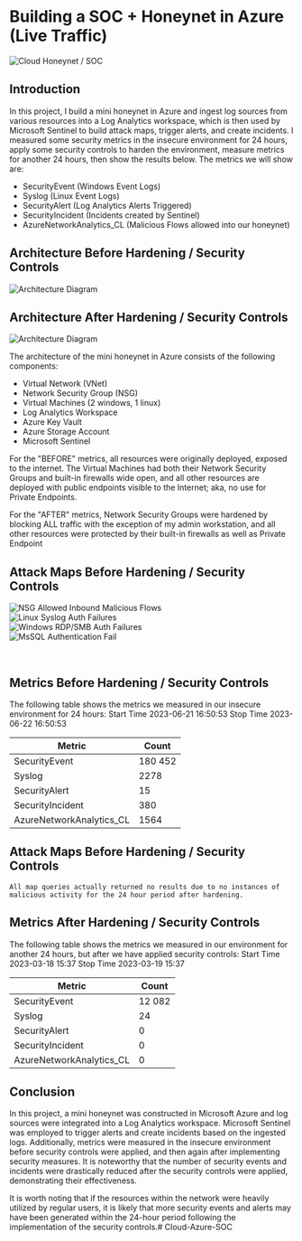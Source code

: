 # Building a SOC + Honeynet in Azure (Live Traffic)
![Cloud Honeynet / SOC](https://github.com/LeeVenter/Cloud-Azure-SOC/assets/128151666/882558be-8648-46c2-b5bb-d215cade1a77)

## Introduction

In this project, I build a mini honeynet in Azure and ingest log sources from various resources into a Log Analytics workspace, which is then used by Microsoft Sentinel to build attack maps, trigger alerts, and create incidents. I measured some security metrics in the insecure environment for 24 hours, apply some security controls to harden the environment, measure metrics for another 24 hours, then show the results below. The metrics we will show are:

- SecurityEvent (Windows Event Logs)
- Syslog (Linux Event Logs)
- SecurityAlert (Log Analytics Alerts Triggered)
- SecurityIncident (Incidents created by Sentinel)
- AzureNetworkAnalytics_CL (Malicious Flows allowed into our honeynet)

## Architecture Before Hardening / Security Controls
![Architecture Diagram](https://github.com/LeeVenter/Cloud-Azure-SOC/assets/128151666/3b9d48be-0fa5-4e68-832c-5322990d5ad9)

## Architecture After Hardening / Security Controls
![Architecture Diagram](https://github.com/LeeVenter/Cloud-Azure-SOC/assets/128151666/833318e4-d3d0-464b-8549-1917b879acc3)

The architecture of the mini honeynet in Azure consists of the following components:

- Virtual Network (VNet)
- Network Security Group (NSG)
- Virtual Machines (2 windows, 1 linux)
- Log Analytics Workspace
- Azure Key Vault
- Azure Storage Account
- Microsoft Sentinel

For the "BEFORE" metrics, all resources were originally deployed, exposed to the internet. The Virtual Machines had both their Network Security Groups and built-in firewalls wide open, and all other resources are deployed with public endpoints visible to the Internet; aka, no use for Private Endpoints.

For the "AFTER" metrics, Network Security Groups were hardened by blocking ALL traffic with the exception of my admin workstation, and all other resources were protected by their built-in firewalls as well as Private Endpoint

## Attack Maps Before Hardening / Security Controls
![NSG Allowed Inbound Malicious Flows](https://github.com/LeeVenter/Cloud-Azure-SOC/assets/128151666/2cf915e4-71bd-49d6-8649-7783d6c073ff)
<br>
![Linux Syslog Auth Failures](https://github.com/LeeVenter/Cloud-Azure-SOC/assets/128151666/15d8be37-186f-4542-b47e-3f9e548a4fd4)
<br>
![Windows RDP/SMB Auth Failures](https://github.com/LeeVenter/Cloud-Azure-SOC/assets/128151666/7566927c-e992-42f3-84c2-728e8cdb1b05)
<br>
![MsSQL Authentication Fail](https://github.com/LeeVenter/Cloud-Azure-SOC/assets/128151666/0a0b0f33-2396-42a1-a17e-8e2c13992a65)

<br>

## Metrics Before Hardening / Security Controls

The following table shows the metrics we measured in our insecure environment for 24 hours:
Start Time 2023-06-21 16:50:53 
Stop Time 2023-06-22 16:50:53

| Metric                   | Count
| ------------------------ | -----
| SecurityEvent            | 180 452
| Syslog                   | 2278
| SecurityAlert            | 15
| SecurityIncident         | 380
| AzureNetworkAnalytics_CL | 1564

## Attack Maps Before Hardening / Security Controls

```All map queries actually returned no results due to no instances of malicious activity for the 24 hour period after hardening.```

## Metrics After Hardening / Security Controls

The following table shows the metrics we measured in our environment for another 24 hours, but after we have applied security controls:
Start Time 2023-03-18 15:37
Stop Time	2023-03-19 15:37

| Metric                   | Count
| ------------------------ | -----
| SecurityEvent            | 12 082
| Syslog                   | 24
| SecurityAlert            | 0
| SecurityIncident         | 0
| AzureNetworkAnalytics_CL | 0

## Conclusion

In this project, a mini honeynet was constructed in Microsoft Azure and log sources were integrated into a Log Analytics workspace. Microsoft Sentinel was employed to trigger alerts and create incidents based on the ingested logs. Additionally, metrics were measured in the insecure environment before security controls were applied, and then again after implementing security measures. It is noteworthy that the number of security events and incidents were drastically reduced after the security controls were applied, demonstrating their effectiveness.

It is worth noting that if the resources within the network were heavily utilized by regular users, it is likely that more security events and alerts may have been generated within the 24-hour period following the implementation of the security controls.# Cloud-Azure-SOC

